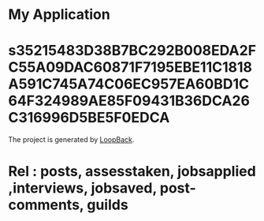 # My Application
# s35215483D38B7BC292B008EDA2FC55A09DAC60871F7195EBE11C1818A591C745A74C06EC957EA60BD1C64F324989AE85F09431B36DCA26C316996D5BE5F0EDCA
The project is generated by [LoopBack](http://loopback.io).


# Rel : posts, assesstaken, jobsapplied ,interviews, jobsaved, post-comments, guilds